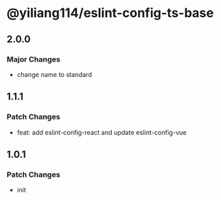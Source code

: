 # @yiliang114/eslint-config-ts-base

## 2.0.0

### Major Changes

- change name to standard

## 1.1.1

### Patch Changes

- feat: add eslint-config-react and update eslint-config-vue

## 1.0.1

### Patch Changes

- init

